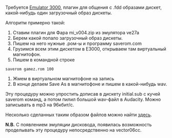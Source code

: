 Требуется [Emulator 3000](http://emulator3000.org/), плагин для общения с .fdd образами дискет, какой-нибудь один загрузочный образ дискеты.

Алгоритм примерно такой:
  1. Ставим плагин для Фара mi\_v004.zip из эмулятора ve27a
  1. Берем какой попало загрузочный образ дискеты.
  1. Пишем на него нужные .ром-ы и программу saverom.com
  1. Грузимся всем этим дискетом в E3000, открываем там виртуальный магнитофон.
  1. Пишем в командной строке
```
saverom gamez.rom 100
```
  1. Жмем в виртуальном магнитофоне на запись
  1. В конце делаем Save As в магнитофоне и пишем в какой-нибудь wav.

Эту процедуру можно упростить дописав в дискету initial.sub с кучей saverom команд, а потом пилил большой wav-файл в Audacity. Можно записывать в mp3 на 96кбит/с.

Несколько сделанных таким образом файлов можно найти [здесь](http://www.sensi.org/~svo/vector06c/tapes/).

**N.B.** С появлением эмуляции дисковода, появилась возможность проделывать эту процедуру непосредственно на vector06cc.